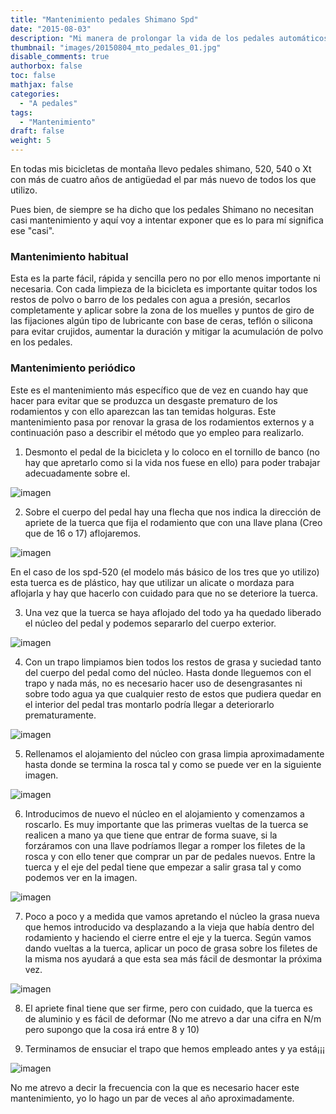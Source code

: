 ```yaml
---
title: "Mantenimiento pedales Shimano Spd"
date: "2015-08-03"
description: "Mi manera de prolongar la vida de los pedales automáticos spd de Shimano"
thumbnail: "images/20150804_mto_pedales_01.jpg"
disable_comments: true
authorbox: false
toc: false
mathjax: false
categories:
  - "A pedales"
tags:
  - "Mantenimiento"
draft: false
weight: 5
---
```

En todas mis bicicletas de montaña llevo pedales shimano, 520, 540 o Xt con más de cuatro años de antigüedad el par más nuevo de todos los que utilizo.

Pues bien, de siempre se ha dicho que los pedales Shimano no necesitan casi mantenimiento y aquí voy a intentar exponer que es lo para mí significa ese "casi".

### Mantenimiento habitual
Esta es la parte fácil, rápida y sencilla pero no por ello menos importante ni necesaria. Con cada limpieza de la bicicleta es importante quitar todos los restos de polvo o barro de los pedales con agua a presión, secarlos completamente y aplicar sobre la zona de los muelles y puntos de giro de las fijaciones algún tipo de lubricante con base de ceras, teflón o silicona para evitar crujidos, aumentar la duración y mitigar la acumulación de polvo en los pedales.

### Mantenimiento periódico
Este es el mantenimiento más específico que de vez en cuando hay que hacer para evitar que se produzca un desgaste prematuro de los rodamientos y con ello aparezcan las tan temidas holguras. Este mantenimiento pasa por renovar la grasa de los rodamientos externos y a continuación paso a describir el método que yo empleo para realizarlo.

1. Desmonto el pedal de la bicicleta y lo coloco en el tornillo de banco (no hay que apretarlo como si la vida nos fuese en ello) para poder trabajar adecuadamente sobre el.
  
![imagen][2]

2. Sobre el cuerpo del pedal hay una flecha que nos indica la dirección de apriete de la tuerca que fija el rodamiento que con una llave plana (Creo que de 16 o 17) aflojaremos.
  
![imagen][3]
  
En el caso de los spd-520 (el modelo más básico de los tres que yo utilizo) esta tuerca es de plástico, hay que utilizar un alicate o mordaza para aflojarla y hay que hacerlo con cuidado para que no se deteriore la tuerca.

3. Una vez que la tuerca se haya aflojado del todo ya ha quedado liberado el núcleo del pedal y podemos separarlo del cuerpo exterior.
  
![imagen][4]

4. Con un trapo limpiamos bien todos los restos de grasa y suciedad tanto del cuerpo del pedal como del núcleo. Hasta donde lleguemos con el trapo y nada más, no es necesario hacer uso de desengrasantes ni sobre todo agua ya que cualquier resto de estos que pudiera quedar en el interior del pedal tras montarlo podría llegar a deteriorarlo prematuramente.
  
![imagen][5]

5. Rellenamos el alojamiento del núcleo con grasa limpia aproximadamente hasta donde se termina la rosca tal y como se puede ver en la siguiente imagen.
  
![imagen][6]

6. Introducimos de nuevo el núcleo en el alojamiento y comenzamos a roscarlo. Es muy importante que las primeras vueltas de la tuerca se realicen a mano ya que tiene que entrar de forma suave, si la forzáramos con una llave podríamos llegar a romper los filetes de la rosca y con ello tener que comprar un par de pedales nuevos. Entre la tuerca y el eje del pedal tiene que empezar a salir grasa tal y como podemos ver en la imagen.
  
![imagen][7]

7. Poco a poco y a medida que vamos apretando el núcleo la grasa nueva que hemos introducido va desplazando a la vieja que había dentro del rodamiento y haciendo el cierre entre el eje y la tuerca. Según vamos dando vueltas a la tuerca, aplicar un poco de grasa sobre los filetes de la misma nos ayudará a que esta sea más fácil de desmontar la próxima vez.
  
![imagen][8]

8. El apriete final tiene que ser firme, pero con cuidado, que la tuerca es de aluminio y es fácil de deformar (No me atrevo a dar una cifra en N/m pero supongo que la cosa irá entre 8 y 10)

9. Terminamos de ensuciar el trapo que hemos empleado antes y ya está¡¡¡
  
![imagen][9]

No me atrevo a decir la frecuencia con la que es necesario hacer este mantenimiento, yo lo hago un par de veces al año aproximadamente.

[2]: /images/20150804_mto_pedales_02.jpg
[3]: /images/20150804_mto_pedales_03.jpg
[4]: /images/20150804_mto_pedales_04.jpg
[5]: /images/20150804_mto_pedales_05.jpg
[6]: /images/20150804_mto_pedales_06.jpg
[7]: /images/20150804_mto_pedales_07.jpg
[8]: /images/20150804_mto_pedales_08.jpg
[9]: /images/20150804_mto_pedales_09.jpg
